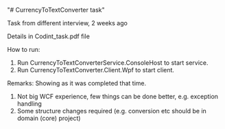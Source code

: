 "# CurrencyToTextConverter task" 

Task from different interview, 2 weeks ago

Details in Codint_task.pdf file

How to run:
1. Run CurrencyToTextConverterService.ConsoleHost to start service.
2. Run CurrencyToTextConverter.Client.Wpf to start client.

Remarks:
Showing as it was completed that time.
1. Not big WCF experience, few things can be done better, e.g. exception handling
2. Some structure changes required (e.g. conversion etc should be in domain (core) project)
